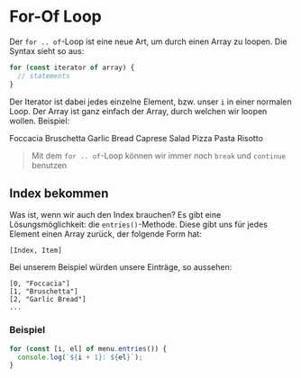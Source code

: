 # For-Of Loop

Der `for .. of`-Loop ist eine neue Art, um durch einen Array zu loopen. Die Syntax sieht so aus:

````Javascript
for (const iterator of array) {
  // statements
}
````

Der Iterator ist dabei jedes einzelne Element, bzw. unser `i` in einer normalen Loop. Der Array ist ganz einfach der Array, durch welchen wir
loopen wollen. Beispiel:

<tabs>
    <tab title="JavaScript">
        <code-block lang="javascript" src="for-of.js" />
    </tab>
    <tab title="Output">
        <code-block lang="console">
            Foccacia
            Bruschetta
            Garlic Bread
            Caprese Salad
            Pizza
            Pasta
            Risotto
        </code-block>
    </tab>
</tabs>

> Mit dem `for .. of`-Loop können wir immer noch `break` und `continue` benutzen

## Index bekommen

Was ist, wenn wir auch den Index brauchen? Es gibt eine Lösungsmöglichkeit: die `entries()`-Methode. Diese gibt uns für jedes Element einen Array
zurück, der folgende Form hat:

````Console
[Index, Item]
````

Bei unserem Beispiel würden unsere Einträge, so aussehen:

````Console
[0, "Foccacia"]
[1, "Bruschetta"]
[2, "Garlic Bread"]
...
````

### Beispiel

````Javascript
for (const [i, el] of menu.entries()) {
  console.log(`${i + 1}: ${el}`);
}
````